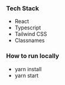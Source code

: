 ### Tech Stack

- React
- Typescript
- Tailwind CSS
- Classnames

### How to run locally

- yarn install
- yarn start
